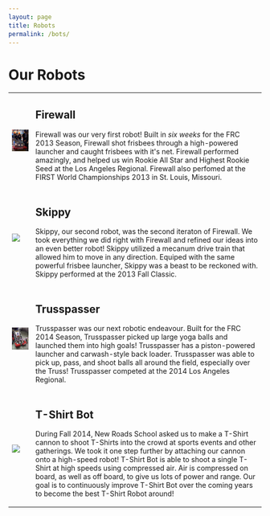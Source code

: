 ```yaml
---
layout: page
title: Robots
permalink: /bots/
---
```


Our Robots
====

<section>
	<table id="robots">
		<tr>
			<td class="robotpicture">
				<img src="/style/images/robots/firewall.png">
			</td>
			<td class="robotinfo">
				<h2>Firewall</h2>
				<p>Firewall was our very first robot! Built in <em>six weeks</em> for the FRC 2013 Season, Firewall shot frisbees through a high-powered launcher and caught frisbees with it's net. Firewall performed amazingly, and helped us win Rookie All Star and Highest Rookie Seed at the Los Angeles Regional. Firewall also perfomed at the FIRST World Championships 2013 in St. Louis, Missouri.</p>
			</td>
		</tr>
		<tr>
			<td class="robotpicture">
				<img src="http://placehold.it/185x247">
			</td>
			<td class="robotinfo">
				<h2>Skippy</h2>
				<p>Skippy, our second robot, was the second iteraton of Firewall. We took everything we did right with Firewall and refined our ideas into an even better robot! Skippy utilized a mecanum drive train that allowed him to move in any direction. Equiped with the same powerful frisbee launcher, Skippy was a beast to be reckoned with. Skippy performed at the 2013 Fall Classic.</p>
			</td>
		</tr>
		<tr>
			<td class="robotpicture">
				<img src="/style/images/robots/trusspasser.png">
			</td>
			<td class="robotinfo">
				<h2>Trusspasser</h2>
				<p>Trusspasser was our next robotic endeavour. Built for the FRC 2014 Season, Trusspasser picked up large yoga balls and launched them into high goals! Trusspasser has a piston-powered launcher and carwash-style back loader. Trusspasser was able to pick up, pass, and shoot balls all around the field, especially over the Truss! Trusspasser competed at the 2014 Los Angeles Regional.</p>
			</td>
		</tr>
		<tr>
			<td class="robotpicture">
				<img src="http://placehold.it/185x247">
			</td>
			<td class="robotinfo">
				<h2>T-Shirt Bot</h2>
				<p>During Fall 2014, New Roads School asked us to make a T-Shirt cannon to shoot T-Shirts into the crowd at sports events and other gatherings. We took it one step further by attaching our cannon onto a high-speed robot! T-Shirt Bot is able to shoot a single T-Shirt at high speeds using compressed air. Air is compressed on board, as well as off board, to give us lots of power and range. Our goal is to continuously improve T-Shirt Bot over the coming years to become the best T-Shirt Robot around!</p>
			</td>
		</tr>
	</table>
</section>